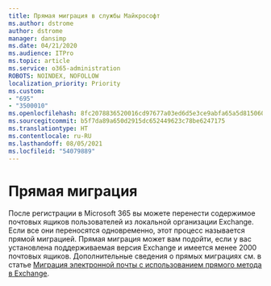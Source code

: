 ```yaml
---
title: Прямая миграция в службы Майкрософт
ms.author: dstrome
author: dstrome
manager: dansimp
ms.date: 04/21/2020
ms.audience: ITPro
ms.topic: article
ms.service: o365-administration
ROBOTS: NOINDEX, NOFOLLOW
localization_priority: Priority
ms.custom:
- "695"
- "3500010"
ms.openlocfilehash: 8fc2078836520016cd97677a03ed6d5e3ce9abfa65a5d815060630c222e1d3d8
ms.sourcegitcommit: b5f7da89a650d2915dc652449623c78be6247175
ms.translationtype: HT
ms.contentlocale: ru-RU
ms.lasthandoff: 08/05/2021
ms.locfileid: "54079889"
---
```

# <a name="cutover-migrations"></a>Прямая миграция

После регистрации в Microsoft 365 вы можете перенести содержимое почтовых ящиков пользователей из локальной организации Exchange. Если все они переносятся одновременно, этот процесс называется прямой миграцией. Прямая миграция может вам подойти, если у вас установлена поддерживаемая версия Exchange и имеется менее 2000 почтовых ящиков. Дополнительные сведения о прямых миграциях см. в статье [Миграция электронной почты с использованием прямого метода в Exchange](https://docs.microsoft.com/Exchange/mailbox-migration/cutover-migration-to-office-365).
  